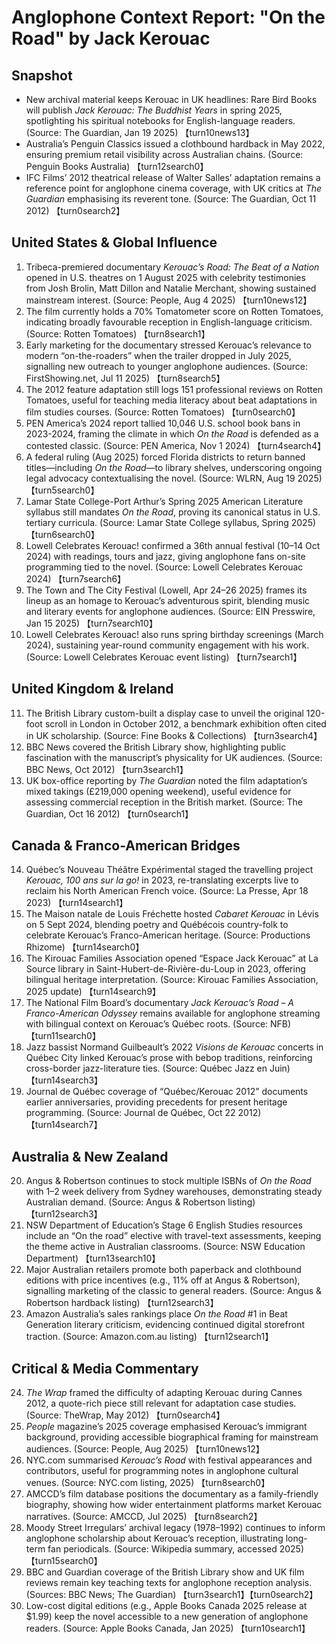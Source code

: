# Anglophone Context Report: "On the Road" by Jack Kerouac

## Snapshot
- New archival material keeps Kerouac in UK headlines: Rare Bird Books will publish *Jack Kerouac: The Buddhist Years* in spring 2025, spotlighting his spiritual notebooks for English-language readers. (Source: The Guardian, Jan 19 2025) 【turn10news13】
- Australia’s Penguin Classics issued a clothbound hardback in May 2022, ensuring premium retail visibility across Australian chains. (Source: Penguin Books Australia) 【turn12search0】
- IFC Films’ 2012 theatrical release of Walter Salles’ adaptation remains a reference point for anglophone cinema coverage, with UK critics at *The Guardian* emphasising its reverent tone. (Source: The Guardian, Oct 11 2012) 【turn0search2】

## United States & Global Influence
1. Tribeca-premiered documentary *Kerouac’s Road: The Beat of a Nation* opened in U.S. theatres on 1 August 2025 with celebrity testimonies from Josh Brolin, Matt Dillon and Natalie Merchant, showing sustained mainstream interest. (Source: People, Aug 4 2025) 【turn10news12】
2. The film currently holds a 70% Tomatometer score on Rotten Tomatoes, indicating broadly favourable reception in English-language criticism. (Source: Rotten Tomatoes) 【turn8search1】
3. Early marketing for the documentary stressed Kerouac’s relevance to modern “on-the-roaders” when the trailer dropped in July 2025, signalling new outreach to younger anglophone audiences. (Source: FirstShowing.net, Jul 11 2025) 【turn8search5】
4. The 2012 feature adaptation still logs 151 professional reviews on Rotten Tomatoes, useful for teaching media literacy about beat adaptations in film studies courses. (Source: Rotten Tomatoes) 【turn0search0】
5. PEN America’s 2024 report tallied 10,046 U.S. school book bans in 2023-2024, framing the climate in which *On the Road* is defended as a contested classic. (Source: PEN America, Nov 1 2024) 【turn4search4】
6. A federal ruling (Aug 2025) forced Florida districts to return banned titles—including *On the Road*—to library shelves, underscoring ongoing legal advocacy contextualising the novel. (Source: WLRN, Aug 19 2025) 【turn5search0】
7. Lamar State College-Port Arthur’s Spring 2025 American Literature syllabus still mandates *On the Road*, proving its canonical status in U.S. tertiary curricula. (Source: Lamar State College syllabus, Spring 2025) 【turn6search0】
8. Lowell Celebrates Kerouac! confirmed a 36th annual festival (10–14 Oct 2024) with readings, tours and jazz, giving anglophone fans on-site programming tied to the novel. (Source: Lowell Celebrates Kerouac 2024) 【turn7search6】
9. The Town and The City Festival (Lowell, Apr 24–26 2025) frames its lineup as an homage to Kerouac’s adventurous spirit, blending music and literary events for anglophone audiences. (Source: EIN Presswire, Jan 15 2025) 【turn7search10】
10. Lowell Celebrates Kerouac! also runs spring birthday screenings (March 2024), sustaining year-round community engagement with his work. (Source: Lowell Celebrates Kerouac event listing) 【turn7search1】

## United Kingdom & Ireland
11. The British Library custom-built a display case to unveil the original 120-foot scroll in London in October 2012, a benchmark exhibition often cited in UK scholarship. (Source: Fine Books & Collections) 【turn3search4】
12. BBC News covered the British Library show, highlighting public fascination with the manuscript’s physicality for UK audiences. (Source: BBC News, Oct 2012) 【turn3search1】
13. UK box-office reporting by *The Guardian* noted the film adaptation’s mixed takings (£219,000 opening weekend), useful evidence for assessing commercial reception in the British market. (Source: The Guardian, Oct 16 2012) 【turn0search1】

## Canada & Franco-American Bridges
14. Québec’s Nouveau Théâtre Expérimental staged the travelling project *Kerouac, 100 ans sur la go!* in 2023, re-translating excerpts live to reclaim his North American French voice. (Source: La Presse, Apr 18 2023) 【turn14search1】
15. The Maison natale de Louis Fréchette hosted *Cabaret Kerouac* in Lévis on 5 Sept 2024, blending poetry and Québécois country-folk to celebrate Kerouac’s Franco-American heritage. (Source: Productions Rhizome) 【turn14search0】
16. The Kirouac Families Association opened “Espace Jack Kerouac” at La Source library in Saint-Hubert-de-Rivière-du-Loup in 2023, offering bilingual heritage interpretation. (Source: Kirouac Families Association, 2025 update) 【turn14search9】
17. The National Film Board’s documentary *Jack Kerouac’s Road – A Franco-American Odyssey* remains available for anglophone streaming with bilingual context on Kerouac’s Québec roots. (Source: NFB) 【turn11search0】
18. Jazz bassist Normand Guilbeault’s 2022 *Visions de Kerouac* concerts in Québec City linked Kerouac’s prose with bebop traditions, reinforcing cross-border jazz-literature ties. (Source: Québec Jazz en Juin) 【turn14search3】
19. Journal de Québec coverage of “Québec/Kerouac 2012” documents earlier anniversaries, providing precedents for present heritage programming. (Source: Journal de Québec, Oct 22 2012) 【turn14search7】

## Australia & New Zealand
20. Angus & Robertson continues to stock multiple ISBNs of *On the Road* with 1–2 week delivery from Sydney warehouses, demonstrating steady Australian demand. (Source: Angus & Robertson listing) 【turn12search3】
21. NSW Department of Education’s Stage 6 English Studies resources include an “On the road” elective with travel-text assessments, keeping the theme active in Australian classrooms. (Source: NSW Education Department) 【turn13search10】
22. Major Australian retailers promote both paperback and clothbound editions with price incentives (e.g., 11% off at Angus & Robertson), signalling marketing of the classic to general readers. (Source: Angus & Robertson hardback listing) 【turn12search3】
23. Amazon Australia’s sales rankings place *On the Road* #1 in Beat Generation literary criticism, evidencing continued digital storefront traction. (Source: Amazon.com.au listing) 【turn12search1】

## Critical & Media Commentary
24. *The Wrap* framed the difficulty of adapting Kerouac during Cannes 2012, a quote-rich piece still relevant for adaptation case studies. (Source: TheWrap, May 2012) 【turn0search4】
25. *People* magazine’s 2025 coverage emphasised Kerouac’s immigrant background, providing accessible biographical framing for mainstream audiences. (Source: People, Aug 2025) 【turn10news12】
26. NYC.com summarised *Kerouac’s Road* with festival appearances and contributors, useful for programming notes in anglophone cultural venues. (Source: NYC.com listing, 2025) 【turn8search0】
27. AMCCD’s film database positions the documentary as a family-friendly biography, showing how wider entertainment platforms market Kerouac narratives. (Source: AMCCD, Jul 2025) 【turn8search2】
28. Moody Street Irregulars’ archival legacy (1978–1992) continues to inform anglophone scholarship about Kerouac’s reception, illustrating long-term fan periodicals. (Source: Wikipedia summary, accessed 2025) 【turn15search0】
29. BBC and Guardian coverage of the British Library show and UK film reviews remain key teaching texts for anglophone reception analysis. (Sources: BBC News; The Guardian) 【turn3search1】【turn0search2】
30. Low-cost digital editions (e.g., Apple Books Canada 2025 release at $1.99) keep the novel accessible to a new generation of anglophone readers. (Source: Apple Books Canada, Jan 2025) 【turn10search1】

